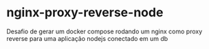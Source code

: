 # nginx-proxy-reverse-node
Desafio de gerar um docker compose rodando um nginx como proxy reverse para uma aplicação nodejs conectado em um db
